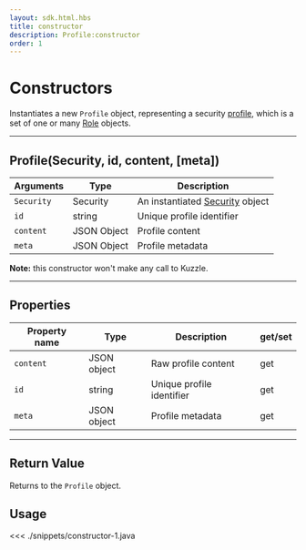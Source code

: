 ```yaml
---
layout: sdk.html.hbs
title: constructor
description: Profile:constructor
order: 1
---
```


# Constructors

Instantiates a new `Profile` object, representing a security [profile](/guide/1/essentials/security/#users-profiles-and-roles), which is a set of one or many [Role](/sdk-reference/android/3/role) objects.

---

## Profile(Security, id, content, [meta])

| Arguments  | Type        | Description                                                          |
| ---------- | ----------- | -------------------------------------------------------------------- |
| `Security` | Security    | An instantiated [Security](/sdk-reference/android/3/security) object |
| `id`       | string      | Unique profile identifier                                            |
| `content`  | JSON Object | Profile content                                                      |
| `meta`     | JSON Object | Profile metadata                                                     |

**Note:** this constructor won't make any call to Kuzzle.

---

## Properties

| Property name | Type        | Description               | get/set |
| ------------- | ----------- | ------------------------- | ------- |
| `content`     | JSON object | Raw profile content       | get     |
| `id`          | string      | Unique profile identifier | get     |
| `meta`        | JSON object | Profile metadata          | get     |

---

## Return Value

Returns to the `Profile` object.

## Usage

<<< ./snippets/constructor-1.java
